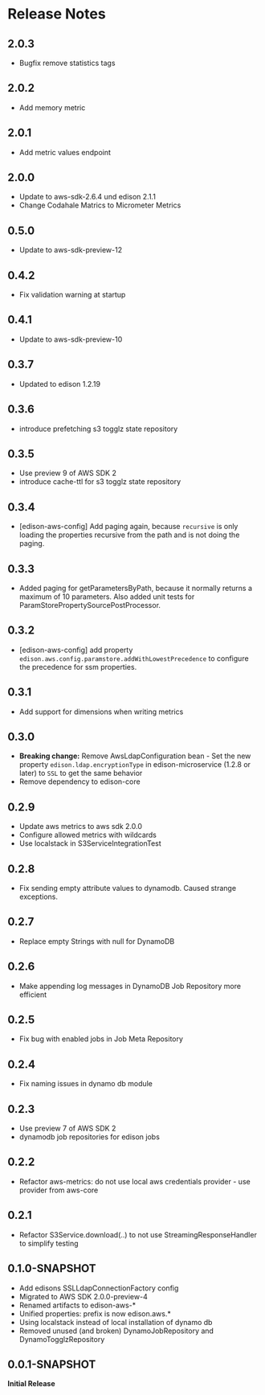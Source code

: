 # Release Notes

## 2.0.3
 * Bugfix remove statistics tags

## 2.0.2
 * Add memory metric

## 2.0.1
 * Add metric values endpoint

## 2.0.0
* Update to aws-sdk-2.6.4 und edison 2.1.1
* Change Codahale Matrics to Micrometer Metrics

## 0.5.0
* Update to aws-sdk-preview-12

## 0.4.2
* Fix validation warning at startup

## 0.4.1
* Update to aws-sdk-preview-10

## 0.3.7
* Updated to edison 1.2.19

## 0.3.6
* introduce prefetching s3 togglz state repository

## 0.3.5
* Use preview 9 of AWS SDK 2
* introduce cache-ttl for s3 togglz state repository

## 0.3.4
* [edison-aws-config] Add paging again, because `recursive` is only loading the properties recursive from the path and is not doing the paging.

## 0.3.3
* Added paging for getParametersByPath, because it normally returns a maximum of 10 parameters. Also added unit tests for ParamStorePropertySourcePostProcessor.

## 0.3.2
* [edison-aws-config] add property `edison.aws.config.paramstore.addWithLowestPrecedence` to configure the precedence for ssm properties.

## 0.3.1
* Add support for dimensions when writing metrics

## 0.3.0
* **Breaking change:**
  Remove AwsLdapConfiguration bean - 
  Set the new property `edison.ldap.encryptionType` in edison-microservice (1.2.8 or later) to `SSL` to get the same behavior 
* Remove dependency to edison-core

## 0.2.9
* Update aws metrics to aws sdk 2.0.0
* Configure allowed metrics with wildcards
* Use localstack in S3ServiceIntegrationTest

## 0.2.8
* Fix sending empty attribute values to dynamodb. Caused strange exceptions.

## 0.2.7
* Replace empty Strings with null for DynamoDB

## 0.2.6
* Make appending log messages in DynamoDB Job Repository more efficient

## 0.2.5
* Fix bug with enabled jobs in Job Meta Repository

## 0.2.4
* Fix naming issues in dynamo db module

## 0.2.3
* Use preview 7 of AWS SDK 2
* dynamodb job repositories for edison jobs

## 0.2.2
* Refactor aws-metrics: do not use local aws credentials provider  - use provider from aws-core

## 0.2.1
* Refactor S3Service.download(..) to not use StreamingResponseHandler to simplify testing  

## 0.1.0-SNAPSHOT

* Add edisons SSLLdapConnectionFactory config
* Migrated to AWS SDK 2.0.0-preview-4
* Renamed artifacts to edison-aws-*
* Unified properties: prefix is now edison.aws.*
* Using localstack instead of local installation of dynamo db
* Removed unused (and broken) DynamoJobRepository and DynamoTogglzRepository

## 0.0.1-SNAPSHOT

**Initial Release**
